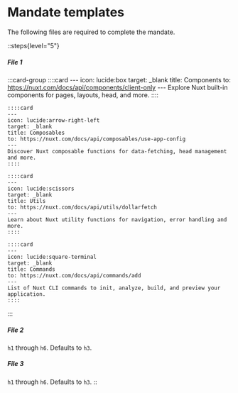 # Mandate templates

The following files are required to complete the mandate.

::steps{level="5"}
##### File 1

  :::card-group
    ::::card
    ---
    icon: lucide:box
    target: _blank
    title: Components
    to: https://nuxt.com/docs/api/components/client-only
    ---
    Explore Nuxt built-in components for pages, layouts, head, and more.
    ::::
  
    ::::card
    ---
    icon: lucide:arrow-right-left
    target: _blank
    title: Composables
    to: https://nuxt.com/docs/api/composables/use-app-config
    ---
    Discover Nuxt composable functions for data-fetching, head management and more.
    ::::
  
    ::::card
    ---
    icon: lucide:scissors
    target: _blank
    title: Utils
    to: https://nuxt.com/docs/api/utils/dollarfetch
    ---
    Learn about Nuxt utility functions for navigation, error handling and more.
    ::::
  
    ::::card
    ---
    icon: lucide:square-terminal
    target: _blank
    title: Commands
    to: https://nuxt.com/docs/api/commands/add
    ---
    List of Nuxt CLI commands to init, analyze, build, and preview your application.
    ::::
  :::

##### File 2

`h1` through `h6`. Defaults to `h3`.

##### File 3

`h1` through `h6`. Defaults to `h3`.
::
